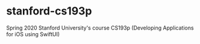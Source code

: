 # stanford-cs193p
 Spring 2020 Stanford University's course CS193p (Developing Applications for iOS using SwiftUI)
